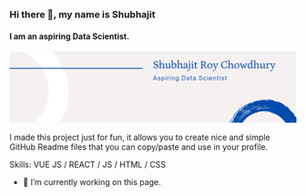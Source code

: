 ### Hi there 👋, my name is Shubhajit
#### I am an aspiring Data Scientist. 
![I am aspiring Data Scientist. ](https://github.com/ShubhajitRC/ShubhajitRC/blob/main/Shubhajit_Banner.png)

I made this project just for fun, it allows you to create nice and simple GitHub Readme files that you can copy/paste and use in your profile.

Skills: VUE JS / REACT / JS / HTML / CSS

- 🔭 I’m currently working on this page. 




